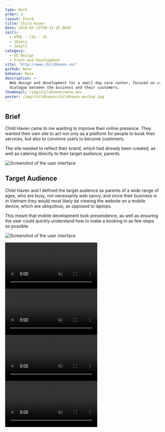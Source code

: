 ```yaml
---
type: Work
order: 3
layout: Stack
title: Child Haven
date: 2019-05-13T20:15:25.069Z
skill:
  - HTML - CSS - JS
  - jQuery
  - Jekyll
category:
  - UI Design
  - Front-end Development
site: 'http://www.childhaven.vn/'
github: None
behance: None
description: >-
  Web design and development for a small day care center, focused on creating a
  dialogue between the business and their customers.
thumbnail: /img/childhaven/menu.mov
poster: /img/childhaven/childhaven-mockup.jpg
---
```

## Brief

Child Haven came to me wanting to improve their online presence. 
They wanted their own site to act not only as a platform for people to book their services, but also to convince users to become customers. 

The site needed to reflect their brand, which had already been created, as well as catering directly to their target audience, parents. 

![Screenshot of the user interface](/img/childhaven/childhaven-cover.jpg "Screenshot of the user interface")

## Target Audience

Child Haven and I defined the target audience as parents of a wide range of ages, who are busy, not necessarily web savvy, and since their business is in Vietnam they would most likely be viewing the website on a mobile device, which are ubiquitous, as opposed to laptops. 

This meant that mobile development took presendence, as well as ensuring the user could quickly understand how to make a booking in as few steps as possible.  

![Screenshot of the user interface](/img/childhaven/phone.jpg "Screenshot of the user interface")

<div class="video">
  <video autoplay loop muted playsinline src="/img/childhaven/booking.mov"></video>
  <video autoplay loop muted playsinline src="/img/childhaven/kidscafe.mov"></video>      
  <video autoplay loop muted playsinline src="/img/childhaven/homepage.mov"></video> 
  <video autoplay loop muted playsinline src="/img/childhaven/menu.mov"></video>  
</div>
